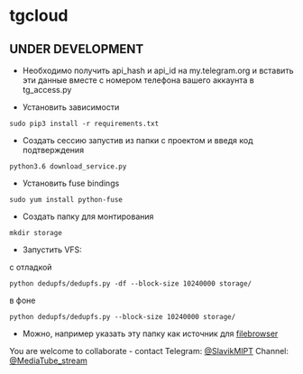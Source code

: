 # tgcloud
## UNDER DEVELOPMENT
- Необходимо получить api_hash и api_id на my.telegram.org и вставить эти данные вместе с номером телефона вашего аккаунта в tg_access.py

- Установить зависимости

```sudo pip3 install -r requirements.txt```

- Создать сессию запустив из папки с проектом и введя код подтверждения

```python3.6 download_service.py```

- Установить fuse bindings

```sudo yum install python-fuse```

- Создать папку для монтирования 

```mkdir storage```

- Запустить VFS: 

с отладкой 

```python dedupfs/dedupfs.py -df --block-size 10240000 storage/```

в фоне 

```python dedupfs/dedupfs.py --block-size 10240000 storage/```

- Можно, например указать эту папку как источник для [filebrowser](https://github.com/filebrowser/filebrowser)

You are welcome to collaborate - contact 
Telegram: [@SlavikMIPT](t.me/SlavikMIPT)
Channel: [@MediaTube_stream](t.me/MediaTube_stream)
